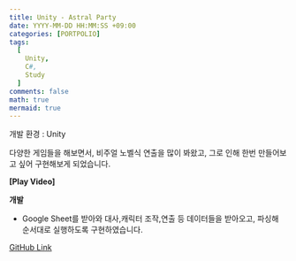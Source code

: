 ```yaml
---
title: Unity - Astral Party
date: YYYY-MM-DD HH:MM:SS +09:00
categories: [PORTPOLIO]
tags:
  [
    Unity,
    C#,
    Study
  ]
comments: false
math: true
mermaid: true
---
```



개발 환경 : Unity

다양한 게임들을 해보면서, 비주얼 노벨식 연출을 많이 봐왔고,
그로 인해 한번 만들어보고 싶어 구현해보게 되었습니다.




**[Play Video]**
<!-- {% include embed/youtube.html id='-LVAOtuRbEQ' %} -->

**개발**

<ul>
    <li>Google Sheet를 받아와 대사,캐릭터 조작,연출 등 데이터들을 받아오고,
     파싱해 순서대로 실행하도록 구현하였습니다.</li>
</ul>

[GitHub Link](https://github.com/miro0325/VisualNovel) 


